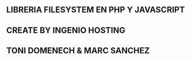 ## LIBRERIA FILESYSTEM EN PHP Y JAVASCRIPT
## CREATE BY INGENIO HOSTING
## TONI DOMENECH & MARC SANCHEZ
